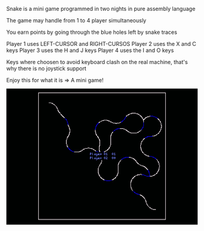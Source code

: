 
Snake is a mini game programmed in two nights in pure assembly language

The game may handle from 1 to 4 player simultaneously

You earn points by going through the blue holes left by snake traces

Player 1 uses LEFT-CURSOR and RIGHT-CURSOS
Player 2 uses the X and C keys
Player 3 uses the H and J keys
Player 4 uses the I and O keys

Keys where choosen to avoid keyboard clash on the real machine, that's why there is no joystick support

Enjoy this for what it is => A mini game!

![screenshot](https://github.com/EdouardBERGE/snake/blob/main/screenshot.png)


